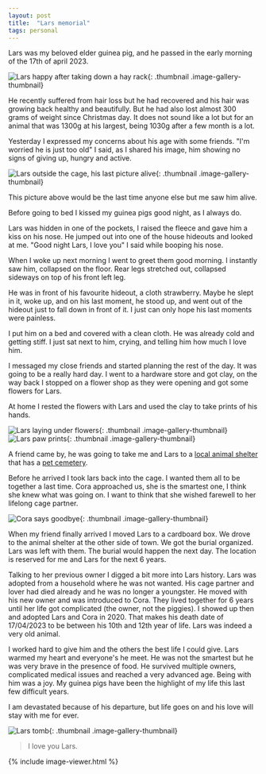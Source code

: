 ```yaml
---
layout: post
title:  "Lars memorial"
tags: personal
---
```

Lars was my beloved elder guinea pig, and he passed in the early morning of the 17th of april 2023.

![Lars happy after taking down a hay rack](/assets/images/blog/2023-04-18-lars-memorial/lars1.jpg){: .thumbnail .image-gallery-thumbnail}

He recently suffered from hair loss but he had recovered and his hair was growing back healthy and beautifully. But he had also lost almost 300 grams of weight since Christmas day. It does not sound like a lot but for an animal that was 1300g at his largest, being 1030g after a few month is a lot.

Yesterday I expressed my concerns about his age with some friends.
"I'm worried he is just too old" I said, as I shared his image, him showing no signs of giving up, hungry and active.

![Lars outside the cage, his last picture alive](/assets/images/blog/2023-04-18-lars-memorial/lars2.jpg){: .thumbnail .image-gallery-thumbnail}

This picture above would be the last time anyone else but me saw him alive.

Before going to bed I kissed my guinea pigs good night, as I always do.

Lars was hidden in one of the pockets, I raised the fleece and gave him a kiss on his nose. He jumped out into one of the house hideouts and looked at me. "Good night Lars, I love you" I said while booping his nose.

When I woke up next morning I went to greet them good morning. I instantly saw him, collapsed on the floor.
Rear legs stretched out, collapsed sideways on top of his front left leg.

He was in front of his favourite hideout, a cloth strawberry. Maybe he slept in it, woke up, and on his last moment, he stood up, and went out of the hideout just to fall down in front of it.
I just can only hope his last moments were painless.

I put him on a bed and covered with a clean cloth. He was already cold and getting stiff.
I just sat next to him, crying, and telling him how much I love him.

I messaged my close friends and started planning the rest of the day. It was going to be a really hard day.
I went to a hardware store and got clay, on the way back I stopped on a flower shop as they were opening and got some flowers for Lars.


At home I rested the flowers with Lars and used the clay to take prints of his hands.

![Lars laying under flowers](/assets/images/blog/2023-04-18-lars-memorial/lars3.jpg){: .thumbnail .image-gallery-thumbnail}
![Lars paw prints](/assets/images/blog/2023-04-18-lars-memorial/lars4.jpg){: .thumbnail .image-gallery-thumbnail}


A friend came by, he was going to take me and Lars to a [local animal shelter](https://www.tierheim-karlsruhe.de/) that has a [pet cemetery](https://www.tierheim-karlsruhe.de/tierfriedhof/).  

Before he arrived I took lars back into the cage. I wanted them all to be together a last time. Cora approached us, she is the smartest one, I think she knew what was going on. I want to think that she wished farewell to her lifelong cage partner.

![Cora says goodbye](/assets/images/blog/2023-04-18-lars-memorial/lars5.jpg){: .thumbnail .image-gallery-thumbnail}

When my friend finally arrived I moved Lars to a cardboard box. We drove to the animal shelter at the other side of town.
We got the burial organized. Lars was left with them. The burial would happen the next day. The location is reserved for me and Lars for the next 6 years.

Talking to her previous owner I digged a bit more into Lars history. 
Lars was adopted from a household where he was not wanted. His cage partner and lover had died already and he was no longer a youngster. 
He moved with his new owner and was introduced to Cora.
They lived together for 6 years until her life got complicated (the owner, not the piggies). 
I showed up then and adopted Lars and Cora in 2020. That makes his death date of 17/04/2023 to be between his 10th and 12th year of life. Lars was indeed a very old animal. 

I worked hard to give him and the others the best life I could give. 
Lars warmed my heart and everyone's he meet. 
He was not the smartest but he was very brave in the presence of food.
He survived  multiple owners, complicated medical issues and reached a very advanced age. 
Being with him was a joy.
My guinea pigs have been the highlight of my life this last few difficult years. 

I am devastated because of his departure, but life goes on and his love will stay with me for ever.

![Lars tomb](/assets/images/blog/2023-04-18-lars-memorial/lars6.jpg){: .thumbnail .image-gallery-thumbnail}

> I love you Lars.

{% include image-viewer.html %}
